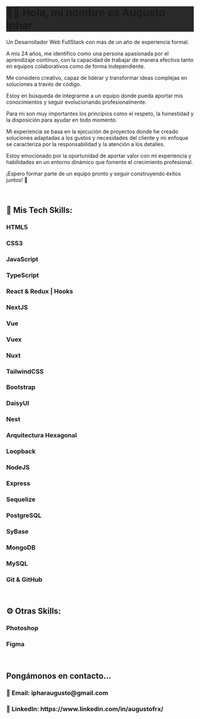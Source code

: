 
<h1 style="background-color: #292929">🙋‍♂️ Hola, mi nombre es Augusto Iphar </h1>

 <p>  Un Desarrollador Web FullStack con más de un año de experiencia formal.</p>
              <p>A mis 24 años, me identifico como una persona apasionada por el aprendizaje continuo, con la capacidad de trabajar de manera efectiva tanto en equipos colaborativos como de forma independiente.</p>
 <p>Me considero creativo, capaz de liderar y transformar ideas complejas en soluciones a través de código.</p>
<p>Estoy en búsqueda de integrarme a un equipo donde pueda aportar mis conocimientos y seguir evolucionando profesionalmente.</p>
<p>Para mi son muy importantes los principios como el respeto, la honestidad y la disposición para ayudar en todo momento.</p> 
<p>Mi experiencia se basa en la ejecución de proyectos donde he creado soluciones adaptadas a los gustos y necesidades del cliente y mi enfoque se caracteriza por la responsabilidad y la atención a los detalles.</p>
<p>Estoy emocionado por la oportunidad de aportar valor con mi experiencia y habilidades en un entorno dinámico que fomente el crecimiento profesional.</p> <p> ¡Espero formar parte de un equipo pronto y seguir construyendo éxitos juntos! 🚀</p> 
            
<br>
<h2>🧩 Mis Tech Skills:</h2>
<h3>HTML5</h3>
<h3>CSS3</h3>
<h3>JavaScript</h3>
<h3>TypeScript</h3>
<h3>React & Redux | Hooks</h3>
<h3>NextJS</h3>
<h3>Vue</h3>
<h3>Vuex</h3>
<h3>Nuxt</h3>
<h3>TailwindCSS</h3>
<h3>Bootstrap</h3>
<h3>DaisyUI</h3>
<h3>Nest</h3>
<h3>Arquitectura Hexagonal</h3>
<h3>Loopback</h3>
<h3>NodeJS</h3>
<h3>Express</h3>
<h3>Sequelize</h3>
<h3>PostgreSQL</h3>
<h3>SyBase</h3>
<h3>MongoDB</h3> 
<h3>MySQL</h3> 
<h3>Git & GitHub</h3>
<br>
<h2>⚙ Otras Skills:</h2>
<h3>Photoshop</h3>
<h3>Figma</h3>
<br>
<h2>Pongámonos en contacto...</h2>
<h3>📩 Email: ipharaugusto@gmail.com</h3>
<h3>🧐 LinkedIn: https://www.linkedin.com/in/augustofrx/</h3>
